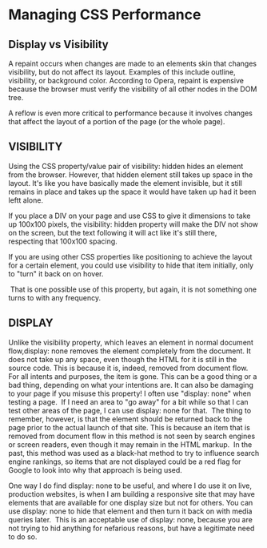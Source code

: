 # Managing CSS Performance 

## Display vs Visibility


A repaint occurs when changes are made to an elements skin that changes visibility, but do not affect its layout.
Examples of this include outline, visibility, or background color. According to Opera, repaint is expensive because the browser must verify the visibility of all other nodes in the DOM tree.

A reflow is even more critical to performance because it involves changes that affect the layout of a portion of the page (or the whole page).


## VISIBILITY

Using the CSS property/value pair of visibility: hidden hides an element from the browser. However, that hidden element still takes up space in the layout. It's like you have basically made the element invisible, but it still remains in place and takes up the space it would have taken up had it been leftt alone.

If you place a DIV on your page and use CSS to give it dimensions to take up 100x100 pixels, the visibility: hidden property will make the DIV not show on the screen, but the text following it will act like it's still there, respecting that 100x100 spacing.

If you are using other CSS properties like positioning to achieve the layout for a certain element, you could use visibility to hide that item initially, only to "turn" it back on on hover.


 That is one possible use of this property, but again, it is not something one turns to with any frequency.


## DISPLAY

Unlike the visibility property, which leaves an element in normal document flow,display: none removes the element completely from the document. It does not take up any space, even though the HTML for it is still in the source code. This is because it is, indeed, removed from document flow. For all intents and purposes, the item is gone. This can be a good thing or a bad thing, depending on what your intentions are. It can also be damaging to your page if you misuse this property!
I often use "display: none" when testing a page.  If I need an area to "go away" for a bit while so that I can test other areas of the page, I can use display: none for that.  The thing to remember, however, is that the element should be returned back to the page prior to the actual launch of that site. This is because an item that is removed from document flow in this method is not seen by search engines or screen readers, even though it may remain in the HTML markup.  In the past, this method was used as a black-hat method to try to influence search engine rankings, so items that are not displayed could be a red flag for Google to look into why that approach is being used.

One way I do find display: none to be useful, and where I do use it on live, production websites, is when I am building a responsive site that may have elements that are available for one display size but not for others. You can use display: none to hide that element and then turn it back on with media queries later.  This is an acceptable use of display: none, because you are not trying to hid anything for nefarious reasons, but have a legitimate need to do so.


